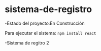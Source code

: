 # sistema-de-registro
-Estado del proyecto:En Construcción

Para ejecutar el sistema:
```npm install react```

-Sistema de regitro 2

